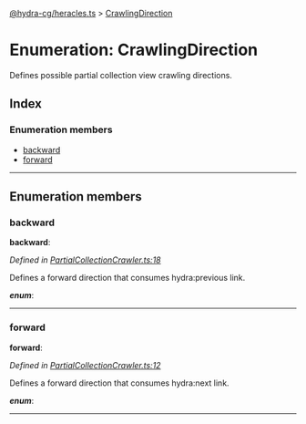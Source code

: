 [@hydra-cg/heracles.ts](../README.md) > [CrawlingDirection](../enums/crawlingdirection.md)

# Enumeration: CrawlingDirection

Defines possible partial collection view crawling directions.

## Index

### Enumeration members

* [backward](crawlingdirection.md#backward)
* [forward](crawlingdirection.md#forward)

---

## Enumeration members

<a id="backward"></a>

###  backward

**backward**: 

*Defined in [PartialCollectionCrawler.ts:18](https://github.com/alien-mcl/Heracles.ts/blob/master/src/PartialCollectionCrawler.ts#L18)*

Defines a forward direction that consumes hydra:previous link.

*__enum__*: 

___
<a id="forward"></a>

###  forward

**forward**: 

*Defined in [PartialCollectionCrawler.ts:12](https://github.com/alien-mcl/Heracles.ts/blob/master/src/PartialCollectionCrawler.ts#L12)*

Defines a forward direction that consumes hydra:next link.

*__enum__*: 

___

